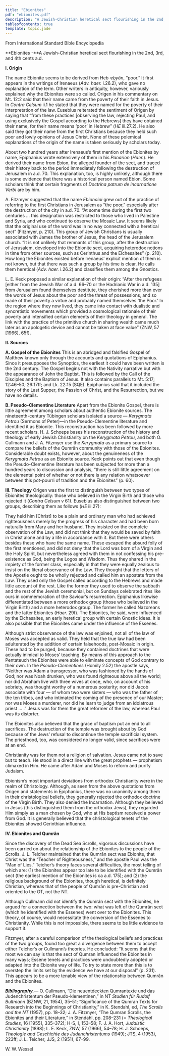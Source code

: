 ```yaml
---
title: "Ebionites"
pdf: "ebionites.pdf"
description: "A Jewish-Christian heretical sect flourishing in the 2nd, 3rd, and 4th cents A.D."
tableofcontents: true
template: topic.jade
---
```


From International Standard Bible Encyclopedia

**Ebionites -**A Jewish-Christian heretical sect flourishing in the 2nd,
3rd, and 4th cents a.d.

**I. Origin**

The name Ebionite seems to be derived from Heb *˒eḇyôn*, “poor.” It
first appears in the writings of Irenaeus (*Adv. haer.* i.26.2), who
gave no explanation of the term. Other writers in antiquity, however,
variously explained why the Ebionites were so called. Origen in his
commentary on Mt. 12:2 said that their name came from the poverty of
their faith in Jesus. In *Contra Celsum* ii.1 he stated that they were
named for the poverty of their interpretation of the law. Eusebius
reiterated the sentiment of Origen by saying that “from these practices
[observing the law, rejecting Paul, and using exclusively the Gospel
according to the Hebrews] they have obtained their name, for their name
means ‘poor’ in Hebrew” (*HE* iii.27.2). He also said they got their
name from the first Christians because they held such poor and lowly
opinions of Jesus Christ. None of these polemical explanations of the
origin of the name is taken seriously by scholars today.

About two hundred years after Irenaeus’s first mention of the Ebionites
by name, Epiphanius wrote extensively of them in his *Panarion*
(*Haer.*). He derived their name from Ebion, the alleged founder of the
sect, and traced their history back to the period immediately following
the destruction of Jerusalem in a.d. 70. This explanation, too, is
highly unlikely, although there is some evidence that there was a
historical person named Ebion. Some scholars think that certain
fragments of *Doctrina patrum de incarnatione Verbi* are by him.

A. Fitzmyer suggested that the name *Ebionaioi* grew out of the
practice of referring to the first Christians in Jerusalem as “the
poor,” especially after the destruction of the city in a.d. 70. “At some
time during the first two centuries … this designation was restricted to
those who lived in Palestine and Syria, and who continued to observe the
Mosaic Law. It seems likely that the original use of the word was in no
way connected with a heretical sect” (Fitzmyer, p. 210). This group of
Jewish Christians is usually associated with James the brother of Jesus,
the head of the Jerusalem church. “It is not unlikely that remnants of
this group, after the destruction of Jerusalem, developed into the
Ebionite sect, acquiring heterodox notions in time from other sources,
such as Cerinthus and the Elchesaites” (p. 210). How long the Ebionites
existed before Irenaeus’ explicit mention of them is not known, but that
there was such a group by his time is clear. He calls them heretical
(*Adv. haer.* i.26.2) and classifies them among the Gnostics.

L. E. Keck proposed a similar explanation of their origin: “After the
refugees [either from the Jewish War of a.d. 66–70 or the Hadrianic War
in a.d. 135] from Jerusalem found themselves destitute, they cherished
more than ever the words of Jesus about the poor and the threat of
possessions, and so made of their poverty a virtue and probably named
themselves ‘the Poor.’ In the region where they now lived, they came
into contact with dualistic and syncretistic movements which provided a
cosmological rationale of their poverty and intensified certain elements
of their theology in general. The link with the practice of the
primitive church in sharing wealth came much later as an apologetic
device and cannot be taken at face value” (ZNW, 57 [1966], 65f).

**II. Sources**

**A. Gospel of the Ebionites**  This is an abridged and falsified Gospel
of Matthew known only through the accounts and quotations of Epiphanius.
Since it presupposes the Synoptics, the earliest it could have been
written is the 2nd century. The Gospel begins not with the Nativity
narrative but with the appearance of John the Baptist. This is followed
by the Call of the Disciples and the Baptism of Jesus. It also contains
parallels to Mt. 5:17; 12:46–50; 26:17ff; and Lk. 22:15 (SQE).
Epiphanius said that it included the story of the Last Supper, the
Passion of Christ, and the Resurrection, but we have no details.

**B. Pseudo-Clementine Literature**  Apart from the Ebionite Gospel, there
is little agreement among scholars about authentic Ebionite sources. The
nineteenth-century Tübingen scholars isolated a source — *Kerygmata
Petrou* (Sermons of Peter)—in the Pseudo-Clementine literature and
identified it as Ebionite. This reconstruction has been followed by more
recent scholars. H. J. Schoeps bases his reconstruction of the history
and theology of early Jewish Christianity on the *Kerygmata Petrou*, and
both O. Cullmann and J. A. Fitzmyer use the *Kerygmata* as a primary
source to compare the beliefs of the Qumrân community with those of the
Ebionites. Considerable doubt exists, however, about the genuineness of
the *Kerygmata Petrou* as an Ebionite source. Keck points out that even
though the Pseudo-Clementine literature has been subjected for more than
a hundred years to discussion and analysis, “there is still little
agreement on the elemental point of whether or not there is any relation
whatsoever between this pot-pourri of tradition and the Ebionites” (p.
60).

**III. Theology**
Origen was the first to distinguish between two types of Ebionites
theologically: those who believed in the Virgin Birth and those who
rejected it (*Contra Celsum* v 61). Eusebius also distinguished between
two groups, describing them as follows (*HE* iii.27):

They held him [Christ] to be a plain and ordinary man who had achieved
righteousness merely by the progress of his character and had been born
naturally from Mary and her husband. They insisted on the complete
observation of the Law, and did not think that they would be saved by
faith in Christ alone and by a life in accordance with it. But there
were others besides these who have the same name. These escaped the
absurd folly of the first mentioned, and did not deny that the Lord was
born of a Virgin and the Holy Spirit, but nevertheless agreed with them
in not confessing his pre-existence as God, being the Logos and Wisdom.
Thus they shared in the impiety of the former class, especially in that
they were equally zealous to insist on the literal observance of the
Law. They thought that the letters of the Apostle ought to be wholly
rejected and called him an apostate from the Law. They used only the
Gospel called according to the Hebrews and made little account of the
rest. Like the former they used to observe the sabbath and the rest of
the Jewish ceremonial, but on Sundays celebrated rites like ours in
commemoration of the Saviour’s resurrection. Epiphanius likewise
differentiated between a more orthodox group (those who believed in the
Virgin Birth) and a more heterodox group. The former he called Nazoreans
and the latter Ebionites (*Haer.* 29f). The Ebionites, he said, were
influenced by the Elchasaites, an early heretical group with certain
Gnostic ideas. It is also possible that the Ebionites came under the
influence of the Essenes.

Although strict observance of the law was enjoined, not all of the law
of Moses was accepted as valid. They held that the true law had been
adulterated by the addition of certain falsehoods, post-Mosaic in
origin. These had to be purged, because they contained doctrines that
were actually inimical to Moses’ teaching. By means of this approach to
the Pentateuch the Ebionites were able to eliminate concepts of God
contrary to their own. In the *Pseudo-Clementines* (Homily 2.52) the
apostle says, “Neither was Adam a transgressor, who was fashioned by the
hands of God; nor was Noah drunken, who was found righteous above all
the world; nor did Abraham live with three wives at once, who, on
account of his sobriety, was thought worthy of a numerous posterity; nor
did Jacob associate with four — of whom two were sisters — who was the
father of the ten tribes, and who intimated the coming of the presence
of our Master; nor was Moses a murderer, nor did he learn to judge from
an idolatrous priest … .” Jesus was for them the great reformer of the
law, whereas Paul was its distorter.

The Ebionites also believed that the grace of baptism put an end to all
sacrifices. The destruction of the temple was brought about by God
because of the Jews’ refusal to discontinue the temple sacrificial
system. The priesthood, too, was considered no longer valid, since
sacrifices were at an end.

Christianity was for them not a religion of salvation. Jesus came not to
save but to teach. He stood in a direct line with the great prophets —
prophetism climaxed in Him. He came after Adam and Moses to reform and
purify Judaism.

Ebionism’s most important deviations from orthodox Christianity were in
the realm of Christology. Although, as seen from the above quotations
from Origen and statements in Epiphanius, there was no unanimity among
them in their christological beliefs, they generally rejected the
orthodox doctrine of the Virgin Birth. They also denied the Incarnation.
Although they believed in Jesus (this distinguished them from the
orthodox Jews), they regarded Him simply as a man chosen by God, who at
His baptism received a power from God. It is generally believed that the
christological tenets of the Ebionites showed Cerinthian influence.

**IV. Ebionites and Qumrân**

Since the discovery of the Dead Sea Scrolls, vigorous discussions have
been carried on about the relationship of the Ebionites to the people of
the Scrolls. J. L. Teicher maintained that the Qumrân sect was Ebionite,
that Christ was the “Teacher of Righteousness,” and the apostle Paul was
the “Man of Lies.” Teicher’s theory faces several difficulties, the most
telling of which are: (1) the Ebionites appear too late to be identified
with the Qumrân sect (the earliest mention of the Ebionites is ca a.d.
175); and (2) the religious background of the Ebionites, though
heretical, is definitely Christian, whereas that of the people of Qumrân
is pre-Christian and oriented to the OT, not the NT.

Although Cullmann did not identify the Qumrân sect with the Ebionites,
he argued for a connection between the two: what was left of the Qumrân
sect (which he identified with the Essenes) went over to the Ebionites.
This theory, of course, would necessitate the conversion of the Essenes
to Christianity. While this is not impossible, there seems to be little
evidence to support it.

Fitzmyer, after a careful comparison of the theological beliefs and
practices of the two groups, found too great a divergence between them
to accept either Teicher’s or Cullmann’s theories. He concluded: “It
seems that the most we can say is that the sect of Qumran influenced the
Ebionites in many ways; Essene tenets and practices were undoubtedly
adopted or adapted into the Ebionite way of life. To try to state more
than this is to overstep the limits set by the evidence we have at our
disposal” (p. 231). This appears to be a more tenable view of the
relationship between Qumrân and the Ebionites.

***Bibliography.***— O. Cullmann, “Die neuentdeckten Qumrantexte und das
Judenchristentum der Pseudo-klementinen,” in NT *Studien für Rudolf
Bultmann* (BZNW, 21, 1954), 35–51; “Significance of the Qumran Texts for
Research into the Beginnings of Christianity,” in K. Stendahl, ed, *The
Scrolls and the NT* (1957), pp. 18–32; J. A. Fitzmyer, “The Qumran
Scrolls, the Ebionites and their Literature,” in Stendahl, pp. 208–231
(= *Theological Studies*, 16 [1955], 335–372); H-S, I, 153–58; F. J. A.
Hort, *Judaistic Christianity* (1898); L. E. Keck, ZNW, 57 (1966),
54–78; H. J. Schoeps, *Theologie and Geschichte des Judenchristentums*
(1949); JTS, 4 (1953), 223ff; J. L. Teicher, JJS, 2 (1951), 67–99.

W. W. Wessel

